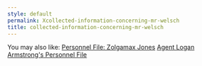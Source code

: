 ```yaml
---
style: default
permalink: Xcollected-information-concerning-mr-welsch
title: collected-information-concerning-mr-welsch
---
```

You may also like:
[Personnel File: Zolgamax Jones](http://scp-wiki.net/zolgamax)
[Agent Logan Armstrong's Personnel File](http://scp-wiki.net/agent-logan-armstrong-s-personnel-file)